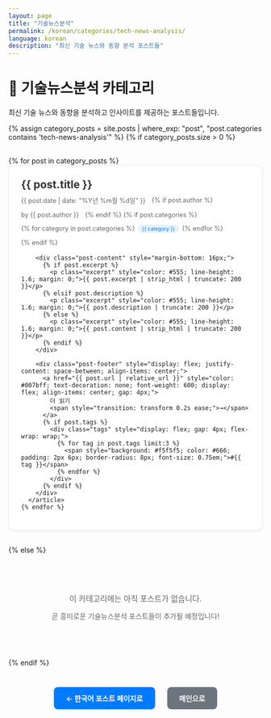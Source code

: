 ```yaml
---
layout: page
title: "기술뉴스분석"
permalink: /korean/categories/tech-news-analysis/
language: korean
description: "최신 기술 뉴스와 동향 분석 포스트들"
---
```


# 📰 기술뉴스분석 카테고리

최신 기술 뉴스와 동향을 분석하고 인사이트를 제공하는 포스트들입니다.

<div class="category-posts">
{% assign category_posts = site.posts | where_exp: "post", "post.categories contains 'tech-news-analysis'" %}
{% if category_posts.size > 0 %}
  <div class="posts-list" style="margin: 30px 0;">
    {% for post in category_posts %}
      <article class="post-card" style="border: 1px solid #e9ecef; border-radius: 12px; padding: 24px; margin-bottom: 20px; background: white; box-shadow: 0 2px 4px rgba(0,0,0,0.05); transition: all 0.3s ease; cursor: pointer;" onclick="window.location.href='{{ post.url | relative_url }}'">
        <div class="post-header" style="margin-bottom: 16px;">
          <h2 style="margin: 0 0 8px 0; color: #333; font-size: 1.5em; line-height: 1.3;">
            <a href="{{ post.url | relative_url }}" style="text-decoration: none; color: inherit;">{{ post.title }}</a>
          </h2>
          <div class="post-meta" style="color: #666; font-size: 0.9em; display: flex; flex-wrap: wrap; align-items: center; gap: 12px;">
            <time datetime="{{ post.date | date_to_xmlschema }}">{{ post.date | date: "%Y년 %m월 %d일" }}</time>
            {% if post.author %}
              <span>by {{ post.author }}</span>
            {% endif %}
            {% if post.categories %}
              <div class="categories" style="display: flex; gap: 6px;">
                {% for category in post.categories %}
                  <span class="category-tag" style="background: #e3f2fd; color: #1976d2; padding: 2px 8px; border-radius: 12px; font-size: 0.8em;">{{ category }}</span>
                {% endfor %}
              </div>
            {% endif %}
          </div>
        </div>
        
        <div class="post-content" style="margin-bottom: 16px;">
          {% if post.excerpt %}
            <p class="excerpt" style="color: #555; line-height: 1.6; margin: 0;">{{ post.excerpt | strip_html | truncate: 200 }}</p>
          {% elsif post.description %}
            <p class="excerpt" style="color: #555; line-height: 1.6; margin: 0;">{{ post.description | truncate: 200 }}</p>
          {% else %}
            <p class="excerpt" style="color: #555; line-height: 1.6; margin: 0;">{{ post.content | strip_html | truncate: 200 }}</p>
          {% endif %}
        </div>
        
        <div class="post-footer" style="display: flex; justify-content: space-between; align-items: center;">
          <a href="{{ post.url | relative_url }}" style="color: #007bff; text-decoration: none; font-weight: 600; display: flex; align-items: center; gap: 4px;">
            더 읽기 
            <span style="transition: transform 0.2s ease;">→</span>
          </a>
          {% if post.tags %}
            <div class="tags" style="display: flex; gap: 4px; flex-wrap: wrap;">
              {% for tag in post.tags limit:3 %}
                <span style="background: #f5f5f5; color: #666; padding: 2px 6px; border-radius: 8px; font-size: 0.75em;">#{{ tag }}</span>
              {% endfor %}
            </div>
          {% endif %}
        </div>
      </article>
    {% endfor %}
  </div>
{% else %}
  <div style="text-align: center; padding: 60px 20px; color: #666;">
    <p style="font-size: 1.1em; margin-bottom: 10px;">이 카테고리에는 아직 포스트가 없습니다.</p>
    <p>곧 흥미로운 기술뉴스분석 포스트들이 추가될 예정입니다!</p>
  </div>
{% endif %}
</div>

<div class="navigation-links" style="text-align: center; margin: 40px 0;">
  <a href="{{ '/korean/' | relative_url }}" class="btn" style="display: inline-block; padding: 12px 24px; background: #007bff; color: white; text-decoration: none; border-radius: 8px; margin: 0 10px; font-weight: 600;">← 한국어 포스트 페이지로</a>
  <a href="{{ '/' | relative_url }}" class="btn" style="display: inline-block; padding: 12px 24px; background: #6c757d; color: white; text-decoration: none; border-radius: 8px; margin: 0 10px; font-weight: 600;">메인으로</a>
</div>

<style>
.post-card:hover {
  box-shadow: 0 8px 25px rgba(0,0,0,0.1);
  transform: translateY(-2px);
}

.post-card:hover .post-footer a span {
  transform: translateX(4px);
}

@media (max-width: 768px) {
  .post-card {
    padding: 16px !important;
    margin-bottom: 16px !important;
  }
  
  .post-header h2 {
    font-size: 1.3em !important;
  }
  
  .post-meta {
    flex-direction: column !important;
    align-items: flex-start !important;
    gap: 8px !important;
  }
}
</style>
